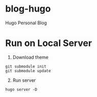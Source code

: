 # blog-hugo
Hugo Personal Blog

# Run on Local Server
1. Download theme
```
git submodule init
git submodule update
```

2. Run server
```
hugo server -D
```
